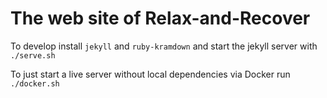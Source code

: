 # The web site of Relax-and-Recover

To develop install `jekyll` and `ruby-kramdown` and start the jekyll server with `./serve.sh`

To just start a live server without local dependencies via Docker run `./docker.sh`
